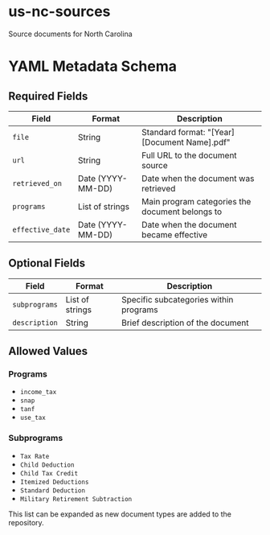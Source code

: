 # us-nc-sources
Source documents for North Carolina

# YAML Metadata Schema

## Required Fields

| Field | Format | Description |
|-------|--------|-------------|
| `file` | String | Standard format: "[Year] [Document Name].pdf" |
| `url` | String | Full URL to the document source |
| `retrieved_on` | Date (YYYY-MM-DD) | Date when the document was retrieved |
| `programs` | List of strings | Main program categories the document belongs to |
| `effective_date` | Date (YYYY-MM-DD) | Date when the document became effective |

## Optional Fields

| Field | Format | Description |
|-------|--------|-------------|
| `subprograms` | List of strings | Specific subcategories within programs |
| `description` | String | Brief description of the document |

## Allowed Values

### Programs
- `income_tax`
- `snap`
- `tanf`
- `use_tax`


### Subprograms
- `Tax Rate`
- `Child Deduction`
- `Child Tax Credit`
- `Itemized Deductions`
- `Standard Deduction`
- `Military Retirement Subtraction`

This list can be expanded as new document types are added to the repository.